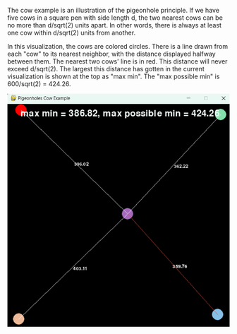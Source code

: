 The cow example is an illustration of the pigeonhole principle. If we have five cows in a square pen with side length d, the two nearest cows can be no more than d/sqrt(2) units apart. In other words, there is always at least one cow within d/sqrt(2) units from another. 

In this visualization, the cows are colored circles. There is a line drawn from each "cow" to its nearest neighbor, with the distance displayed halfway between them. The nearest two cows' line is in red. This distance will never exceed d/sqrt(2). The largest this distance has gotten in the current visualization is shown at the top as "max min". The "max possible min" is 600/sqrt(2) = 424.26. 

![Demo GIF](images/output.gif)
